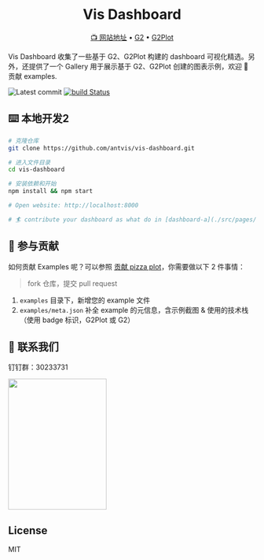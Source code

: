 <h1 align="center">
<b>Vis Dashboard</b>
</h1>

<p align="center">
  <a href="https://vis-dashboard.antv.vision">📺 网站地址</a> •
  <a href="https://github.com/antvis/g2">G2</a> •
  <a href="https://github.com/antvis/g2plot">G2Plot</a>
</p>

Vis Dashboard 收集了一些基于 G2、G2Plot 构建的 dashboard 可视化精选。另外，还提供了一个 Gallery 用于展示基于 G2、G2Plot 创建的图表示例，欢迎 👏 贡献 examples.

![Latest commit](https://badgen.net/github/last-commit/antvis/G2Plot)
[![build Status](https://github.com/antvis/G2Plot/workflows/build/badge.svg?branch=master)](https://github.com/antvis/G2Plot/actions?query=workflow%3Abuild)

## ⌨️ 本地开发2

```bash
# 克隆仓库
git clone https://github.com/antvis/vis-dashboard.git

# 进入文件目录
cd vis-dashboard

# 安装依赖和开始
npm install && npm start

# Open website: http://localhost:8000

# 🏄 contribute your dashboard as what do in [dashboard-a](./src/pages/dashboard-a)
```

## 👏 参与贡献

如何贡献 Examples 呢？可以参照 [贡献 pizza plot](https://github.com/antvis/vis-dashboard/pull/18)，你需要做以下 2 件事情：

> fork 仓库，提交 pull request

1. `examples` 目录下，新增您的 example 文件
2. `examples/meta.json` 补全 example 的元信息，含示例截图 & 使用的技术栈（使用 badge 标识，G2Plot 或 G2）

## 📧 联系我们

钉钉群：30233731

<img src="https://gw.alipayobjects.com/zos/antfincdn/9sHnl5k%26u4/dingdingqun.png" width="200" height="266" />

## License

MIT
